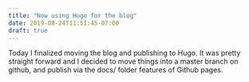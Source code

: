 ```yaml
---
title: "Now using Hugo for the blog"
date: 2019-08-24T11:51:45-07:00
draft: true
---
```


Today I finalized moving the blog and publishing to Hugo. It was pretty straight forward and I decided to move things into a master branch on github, and publish via the docs/ folder features of Github pages.